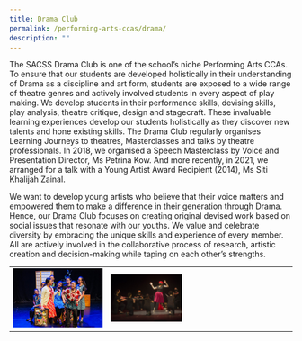 ```yaml
---
title: Drama Club
permalink: /performing-arts-ccas/drama/
description: ""
---
```


The SACSS Drama Club is one of the school’s niche Performing Arts CCAs. To ensure that our students are developed holistically in their understanding of Drama as a discipline and art form, students are exposed to a wide range of theatre genres and actively involved students in every aspect of play making. We develop students in their performance skills, devising skills, play analysis, theatre critique, design and stagecraft. These invaluable learning experiences develop our students holistically as they discover new talents and hone existing skills. The Drama Club regularly organises Learning Journeys to theatres, Masterclasses and talks by theatre professionals. In 2018, we organised a Speech Masterclass by Voice and Presentation Director, Ms Petrina Kow. And more recently, in 2021, we arranged for a talk with a Young Artist Award Recipient (2014), Ms Siti Khalijah Zainal.

We want to develop young artists who believe that their voice matters and empowered them to make a difference in their generation through Drama. Hence, our Drama Club focuses on creating original devised work based on social issues that resonate with our youths. We value and celebrate diversity by embracing the unique skills and experience of every member. All are actively involved in the collaborative process of research, artistic creation and decision-making while taping on each other’s strengths.

|   |   |
|---|---|
| ![](/images/Canossian%20Life/Performing%20Arts%20Niche/Performing%20arts%20cca/DRAMA%20CLUB/Human-Values-Drama-Festival-2018-Pic-2.jpg)  | <img src="/images/Canossian%20Life/Performing%20Arts%20Niche/Performing%20arts%20cca/DRAMA%20CLUB/SYF-2021-01-Stills-from-the-play-Goliath-1536x1024.jpg" style="width:40%">  |